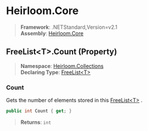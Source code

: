 # Heirloom.Core

> **Framework**: .NETStandard,Version=v2.1  
> **Assembly**: [Heirloom.Core][0]

## FreeList\<T>.Count (Property)

> **Namespace**: [Heirloom.Collections][0]  
> **Declaring Type**: [FreeList\<T>][1]

### Count

Gets the number of elements stored in this [FreeList\<T>][1] .

```cs
public int Count { get; }
```

> **Returns**: `int`

[0]: ../../../Heirloom.Core.md
[1]: ../FreeList[T].md
